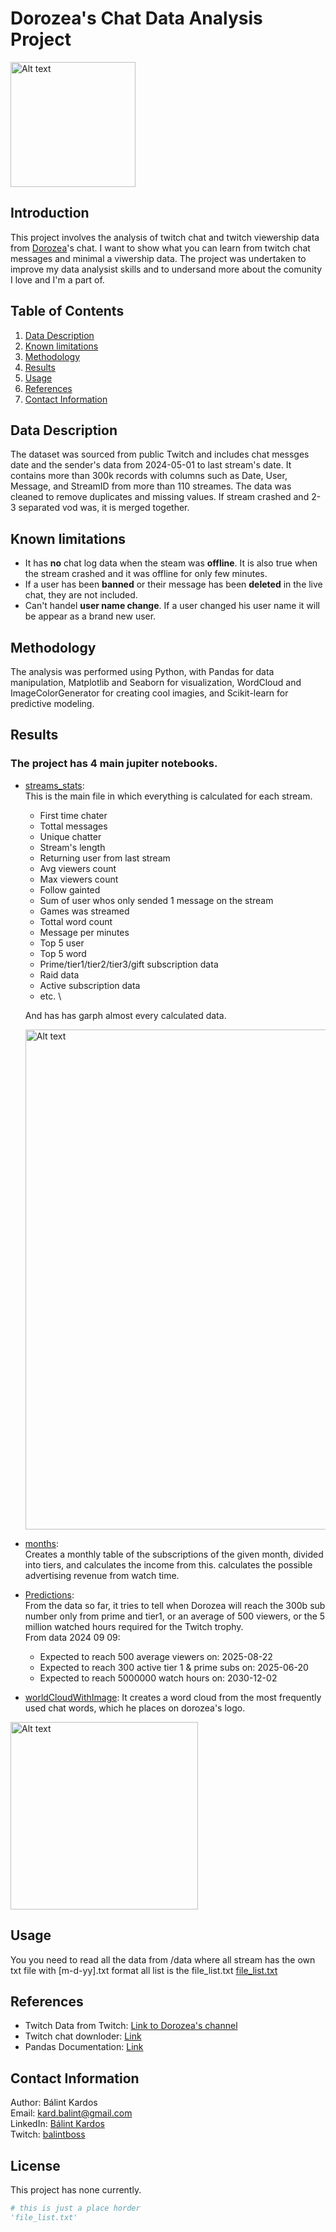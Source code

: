 # Dorozea's Chat Data Analysis Project
<a href="https://www.twitch.tv/dorozea">
    <img src="https://kappa.lol/uonYy" alt="Alt text" width="200"/>
</a>

## Introduction
This project involves the analysis of twitch chat and twitch viewership data from [Dorozea](https://www.twitch.tv/dorozea)'s chat. I want to show what you can learn from twitch chat messages and minimal a viwership data. The project was undertaken to improve my data analysist skills and to undersand more about the comunity I love and I'm a part of.

## Table of Contents
1. [Data Description](#data-description)
2. [Known limitations](#known-limitations)
3. [Methodology](#methodology)
4. [Results](#results)
5. [Usage](#usage)
6. [References](#references)
7. [Contact Information](#contact-information)

## Data Description
The dataset was sourced from public Twitch and includes chat messges date and the sender's data from 2024-05-01 to last stream's date. It contains more than 300k records with columns such as Date, User, Message, and StreamID from more than 110 streames. The data was cleaned to remove duplicates and missing values. If stream crashed and 2-3 separated vod was, it is merged together.

## Known limitations
- It has __no__ chat log data when the steam was __offline__. It is also true when the stream crashed and it was offline for only few minutes.
- If a user has been __banned__ or their message has been __deleted__ in the live chat, they are not included.
- Can't handel __user name change__. If a user changed his user name it will be appear as a brand new user.

## Methodology
The analysis was performed using Python, with Pandas for data manipulation, Matplotlib and Seaborn for visualization, WordCloud and ImageColorGenerator for creating cool imagies, and Scikit-learn for predictive modeling.

## Results
### The project has 4 main jupiter notebooks. 

- [streams_stats](streams_stats.ipynb): \
This is the main file in which everything is calculated for each stream.
    - First time chater
    - Tottal messages
    - Unique chatter
    - Stream's length
    - Returning user from last stream
    - Avg viewers count
    - Max viewers count
    - Follow gainted
    - Sum of user whos only sended 1 message on the stream
    - Games was streamed
    - Tottal word count
    - Message per minutes
    - Top 5 user
    - Top 5 word
    - Prime/tier1/tier2/tier3/gift subscription data
    - Raid data
    - Active subscription data
    - etc. \

    And has has garph almost every calculated data.

    <img src="https://kappa.lol/1TrMI" alt="Alt text" width="800"/>

- [months](months.ipynb): \
Creates a monthly table of the subscriptions of the given month, divided into tiers, and calculates the income from this. calculates the possible advertising revenue from watch time.
- [Predictions](Predictions.ipynb): \
From the data so far, it tries to tell when Dorozea will reach the 300b sub number only from prime and tier1, or an average of 500 viewers, or the 5 million watched hours required for the Twitch trophy. \
From data 2024 09 09:
    - Expected to reach 500 average viewers on: 2025-08-22 
    - Expected to reach 300 active tier 1 & prime subs on: 2025-06-20 
    - Expected to reach 5000000 watch hours on: 2030-12-02
- [worldCloudWithImage](worldCloudWithImage.ipynb):
It creates a word cloud from the most frequently used chat words, which he places on dorozea's logo.
<img src="https://kappa.lol/ptfxA" alt="Alt text" width="300"/>


## Usage
You you need to read all the data from /data where all stream has the own txt file with [m-d-yy].txt format all list is the file_list.txt
[file_list.txt](file_list.txt)

## References
- Twitch Data from Twitch: [Link to Dorozea's channel](https://www.twitch.tv/dorozea)
- Twitch chat downloder: [Link](https://github.com/lay295/TwitchDownloader)
- Pandas Documentation: [Link](https://pandas.pydata.org)


## Contact Information
Author: Bálint Kardos  
Email: kard.balint@gmail.com \
LinkedIn: [Bálint Kardos](https://www.linkedin.com/in/b%C3%A1lint-kardos/)  
Twitch: [balintboss](https://www.twitch.tv/balintboss)

## License
This project has none currently.


```python
# this is just a place horder
'file_list.txt'
```